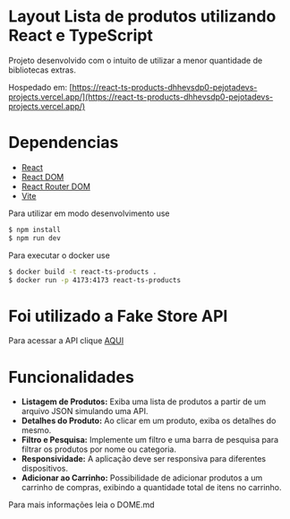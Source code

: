 # Layout Lista de produtos utilizando React e TypeScript

Projeto desenvolvido com o intuito de utilizar a menor quantidade de bibliotecas extras.

Hospedado em: [https://react-ts-products-dhhevsdp0-pejotadevs-projects.vercel.app/](https://react-ts-products-dhhevsdp0-pejotadevs-projects.vercel.app/)

# Dependencias

- [React](https://react.dev/)
- [React DOM](https://www.npmjs.com/package/react-dom)
- [React Router DOM](https://www.npmjs.com/package/react-router-dom)
- [Vite](https://vitejs.dev/)

Para utilizar em modo desenvolvimento use

```bash
$ npm install
$ npm run dev
```

Para executar o docker use

```bash
$ docker build -t react-ts-products .
$ docker run -p 4173:4173 react-ts-products
```

# Foi utilizado a Fake Store API

Para acessar a API clique [AQUI](https://fakestoreapi.com/docs)

# Funcionalidades

- **Listagem de Produtos:** Exiba uma lista de produtos a partir de um arquivo JSON simulando uma API.
- **Detalhes do Produto:** Ao clicar em um produto, exiba os detalhes do mesmo.
- **Filtro e Pesquisa:** Implemente um filtro e uma barra de pesquisa para filtrar os produtos por nome ou categoria.
- **Responsividade:** A aplicação deve ser responsiva para diferentes dispositivos.
- **Adicionar ao Carrinho:** Possibilidade de adicionar produtos a um carrinho de compras, exibindo a quantidade total de itens no carrinho.

Para mais informações leia o DOME.md
